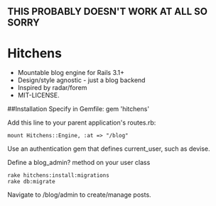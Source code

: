 ## THIS PROBABLY DOESN'T WORK AT ALL SO SORRY

# Hitchens

- Mountable blog engine for Rails 3.1+
- Design/style agnostic - just a blog backend
- Inspired by radar/forem
- MIT-LICENSE.

##Installation
Specify in Gemfile:
    gem 'hitchens'

Add this line to your parent application's routes.rb:

    mount Hitchens::Engine, :at => "/blog"

Use an authentication gem that defines current_user, such as devise.

Define a blog_admin? method on your user class

    rake hitchens:install:migrations
    rake db:migrate

Navigate to /blog/admin to create/manage posts.
